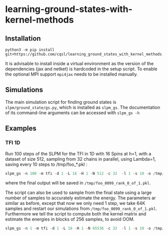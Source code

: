 # learning-ground-states-with-kernel-methods


## Installation

```
python3 -m pip install git+https://github.com/cqsl/learning_ground_states_with_kernel_methods.git
```
It is advisable to install inside a virtual environment as the version of the dependencies (jax and netket) is hardcoded in the setup script.
To enable the optional MPI support `mpi4jax` needs to be installed manually.

## Simulations

The main simulation script for finding ground states is `slpm/ground_state/gs.py`, which is installed as `slpm_gs`.
The documentation of its command-line arguments can be accessed with `slpm_gs -h`

## Examples

### TFI 1D
Run 100 steps of the SLPM for the TFI in 1D with 16 Spins at h=1, with a dataset of size 512, sampling from 32 chains in parallel, using Lambda=1, saving every 10 steps to /tmp/foo_*.pkl :
```python
slpm_gs -n 100 -m tfi -d 1 -L 16 -H 1 -N 512 -c 32  -l 1 -s 10 -o /tmp/foo
```
where the final output will be saved in `/tmp/foo_0099_rank_0_of_1.pkl`.

The script can also be used to sample from the final state using a large number of samples to accurately estimate the energy.
The parameters ar similar as before, except that now we only need 1 step, we take 64K samples and restart our simulations from `/tmp/foo_0099_rank_0_of_1.pkl`. Furthermore we tell the script to compute both the kernel matrix and estimate the energies in blocks of 256 samples, to avoid OOM.
```python
slpm_gs -n 1 -m tfi -d 1 -L 16 -H 1 -N 65536 -c 32  -l 1 -s 10 -o /tmp/foo_final -i /tmp/foo_0099_rank_0_of_1.pkl -bsk 256 -bse 256
```
